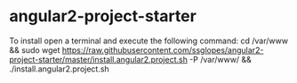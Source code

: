 # angular2-project-starter

To install open a terminal and execute the following command:
cd /var/www && sudo wget https://raw.githubusercontent.com/ssglopes/angular2-project-starter/master/install.angular2.project.sh -P /var/www/ && ./install.angular2.project.sh

